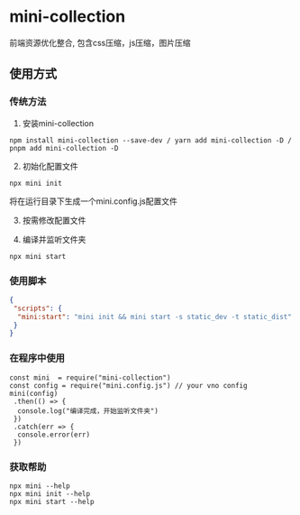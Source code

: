 # mini-collection

前端资源优化整合, 包含css压缩，js压缩，图片压缩

## 使用方式

### 传统方法

1. 安装mini-collection

```shell
npm install mini-collection --save-dev / yarn add mini-collection -D / pnpm add mini-collection -D
```

2. 初始化配置文件

```shell
npx mini init
```

将在运行目录下生成一个mini.config.js配置文件

3. 按需修改配置文件

4. 编译并监听文件夹

```shell
npx mini start
```

### 使用脚本

```json
{
 "scripts": {
  "mini:start": "mini init && mini start -s static_dev -t static_dist"
 }
}

```


### 在程序中使用

```nodejs
const mini  = require("mini-collection")
const config = require("mini.config.js") // your vno config
mini(config)
 .then(() => {
  console.log("编译完成，开始监听文件夹")
 })
 .catch(err => {
  console.error(err)
 })
```


### 获取帮助

```shell
npx mini --help
npx mini init --help
npx mini start --help
```
